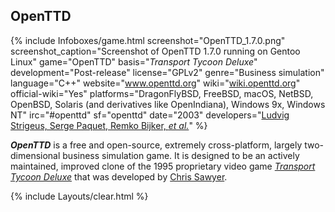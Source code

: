## OpenTTD
{% include Infoboxes/game.html screenshot="OpenTTD_1.7.0.png" screenshot_caption="Screenshot of OpenTTD 1.7.0 running on Gentoo Linux" game="OpenTTD" basis="<i>Transport Tycoon Deluxe</i>" development="Post-release" license="GPLv2" genre="Business simulation" language="C++" website="<a href='https://www.openttd.org/en/' link='_blank'>www.openttd.org</a>" wiki="<a href='https://wiki.openttd.org' link='_blank'>wiki.openttd.org</a>" official-wiki="Yes" platforms="DragonFlyBSD, FreeBSD, macOS, NetBSD, OpenBSD, Solaris (and derivatives like OpenIndiana), Windows 9x, Windows NT" irc="#openttd" sf="openttd" date="2003" developers="<a href='https://wiki.openttd.org/Developers' link='_blank'>Ludvig Strigeus, Serge Paquet, Remko Bijker, <i>et al.</i></a>" %}

***OpenTTD*** is a free and open-source, extremely cross-platform, largely two-dimensional business simulation game. It is designed to be an actively maintained, improved clone of the 1995 proprietary video game [*Transport Tycoon Deluxe*](https://en.wikipedia.org/wiki/Transport_Tycoon) that was developed by [Chris Sawyer](https://en.wikipedia.org/wiki/Chris_Sawyer).

{% include Layouts/clear.html %}
